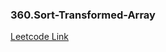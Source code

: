 ### 360.Sort-Transformed-Array

[Leetcode Link](https://leetcode.com/problems/sort-transformed-array)